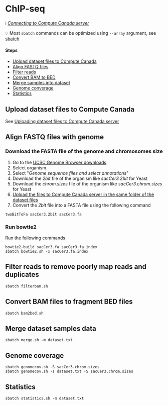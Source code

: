 # ChIP-seq

:information_source: *[Connecting to Compute Canada server](connect.md)*

:bulb: Most `sbatch` commands can be optimized using `--array` argument, see [sbatch](sbatch.md)

#### Steps

* [Upload dataset files to Compute Canada](upload)
* [Align FASTQ files](align)
* [Filter reads](filter)
* [Convert BAM to BED](bam2bed)
* [Merge samples into dataset](merge)
* [Genome converage](genomecov)
* [Statistics](statistics)

<a name="upload"/>

## Upload dataset files to Compute Canada

See [Uploading dataset files to Compute Canada server](upload.md)

<a name="align"/>

## Align FASTQ files with genome

### Download the FASTA file of the genome and chromosomes size

1. Go to the [UCSC Genome Browser downloads](http://hgdownload.soe.ucsc.edu/downloads.html)
2. Select organism
3. Select "*Genome sequence files and select annotations*"
4. Download the *2bit* file of the organism like *sacCer3.2bit* for Yeast
4. Download the *chrom.sizes* file of the organism like *sacCer3.chrom.sizes* for Yeast
5. [Upload the files to Compute Canada server in the same folder of the dataset files](upload.md)
6. Convert the *2bit* file into a FASTA file using the following command

```
twoBitToFa sacCer3.2bit sacCer3.fa
```

### Run bowtie2

Run the following commands

```
bowtie2-build sacCer3.fa sacCer3.fa.index
sbatch bowtie2.sh -x sacCer3.fa.index
```

<a name="filter"/>

## Filter reads to remove poorly map reads and duplicates

```
sbatch filterbam.sh
```

<a name="bam2bed"/>

## Convert BAM files to fragment BED files

```
sbatch bam2bed.sh
```

<a name="merge"/>

## Merge dataset samples data

```
sbatch merge.sh -m dataset.txt
```

<a name="genomecov"/>

## Genome coverage

```
sbatch genomecov.sh -S sacCer3.chrom.sizes
sbatch genomecov.sh -s dataset.txt -S sacCer3.chrom.sizes
```

<a name="statistics"/>

## Statistics

```
sbatch statistics.sh -m dataset.txt
```
